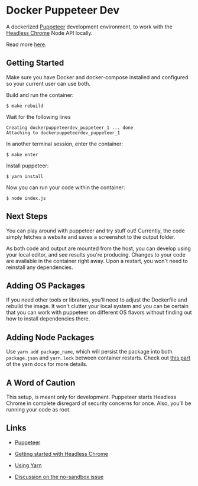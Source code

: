 # Docker Puppeteer Dev
A dockerized [Puppeteer](https://github.com/GoogleChrome/puppeteer) development environment, to work with the [Headless Chrome](https://developers.google.com/web/updates/2017/04/headless-chrome) Node API locally.

Read more [here](https://vsupalov.com/headless-chrome-puppeteer-docker/).

## Getting Started
Make sure you have Docker and docker-compose installed and configured so your current user can use both.

Build and run the container:
```
$ make rebuild
```

Wait for the following lines
```
Creating dockerpuppeteerdev_puppeteer_1 ... done
Attaching to dockerpuppeteerdev_puppeteer_1
```

In another terminal session, enter the container:
```
$ make enter
```

Install puppeteer:
```
$ yarn install
```

Now you can run your code within the container:
```
$ node index.js
```

## Next Steps

You can play around with puppeteer and try stuff out! Currently, the code
simply fetches a website and saves a screenshot to the output folder.

As both code and output are mounted from the host, you can develop using
your local editor, and see results you're producing. Changes to your code
are available in the container right away. Upon a restart, you won't need
to reinstall any dependencies.

## Adding OS Packages

If you need other tools or libraries, you'll need to adjust the
Dockerfile and rebuild the image. It won't clutter your local system and
you can be certain that you can work with puppeteer on different OS flavors
without finding out how to install dependencies there.

## Adding Node Packages

Use `yarn add package_name`, which will persist the package into both `package.json` and `yarn.lock` between container restarts. Check out [this part](https://yarnpkg.com/lang/en/docs/cli/add/) of the yarn docs for more details.

## A Word of Caution

This setup, is meant only for development. Puppeteer starts Headless Chrome
in complete disregard of security concerns for once. Also, you'll be running
your code as root.

## Links

* [Puppeteer](https://github.com/GoogleChrome/puppeteer)
* [Getting started with Headless Chrome](https://developers.google.com/web/updates/2017/04/headless-chrome)

* [Using Yarn](https://yarnpkg.com/lang/en/docs/install/)
* [Discussion on the no-sandbox issue](https://github.com/GoogleChrome/puppeteer/issues/290#issuecomment-322921352)
